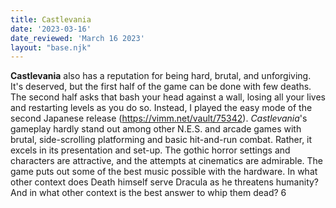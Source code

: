 ```yaml
---
title: Castlevania
date: '2023-03-16'
date_reviewed: 'March 16 2023'
layout: "base.njk"
---
```


__Castlevania__ also has a reputation for being hard, brutal, and unforgiving. It's deserved, but the first half of the game can be done with few deaths. The second half asks that bash your head against a wall, losing all your lives and restarting levels as you do so. Instead, I played the easy mode of the second Japanese release (https://vimm.net/vault/75342). _Castlevania_'s gameplay hardly stand out among other N.E.S. and arcade games with brutal, side-scrolling platforming and basic hit-and-run combat. Rather, it excels in its presentation and set-up. The gothic horror settings and characters are attractive, and the attempts at cinematics are admirable. The game puts out some of the best music possible with the hardware. In what other context does Death himself serve Dracula as he threatens humanity? And in what other context is the best answer to whip them dead? 6